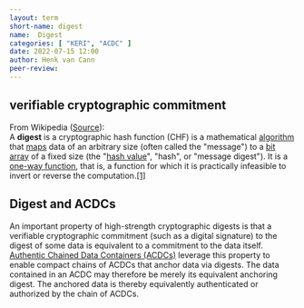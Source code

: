 ```yaml
---
layout: term
short-name: digest
name:  Digest
categories: [ "KERI", "ACDC" ]
date: 2022-07-15 12:00
author: Henk van Cann
peer-review:
---
```


## verifiable cryptographic commitment
From Wikipedia ([Source](https://en.wikipedia.org/wiki/Cryptographic_hash_function)):\
A **digest** is a cryptographic hash function (CHF) is a mathematical [algorithm](https://en.wikipedia.org/wiki/Algorithm) that [maps](https://en.wikipedia.org/wiki/Map_(mathematics)) data of an arbitrary size (often called the "message") to a [bit array](https://en.wikipedia.org/wiki/Bit_array) of a fixed size (the "[hash value](https://en.wikipedia.org/wiki/Hash_value)", "hash", or "message digest"). It is a [one-way function](https://en.wikipedia.org/wiki/One-way_function), that is, a function for which it is practically infeasible to invert or reverse the computation.[[1]](https://en.wikipedia.org/wiki/Message_digest#cite_note-MrThfd-1)

## Digest and ACDCs

An important property of high-strength cryptographic digests is that a verifiable cryptographic commitment (such as a digital signature) to the digest of some data is equivalent to a commitment to the data itself. [Authentic Chained Data Containers (ACDCs)](authentic-chained-data-container-(ACDC)) leverage this property to enable compact chains of ACDCs that anchor data via digests. The data contained in an ACDC may therefore be merely its equivalent anchoring digest. The anchored data is thereby equivalently authenticated or authorized by the chain of ACDCs.